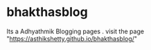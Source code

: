 # bhakthasblog
Its a Adhyathmik Blogging pages .
visit the page "https://asthikshetty.github.io/bhakthasblog/"
